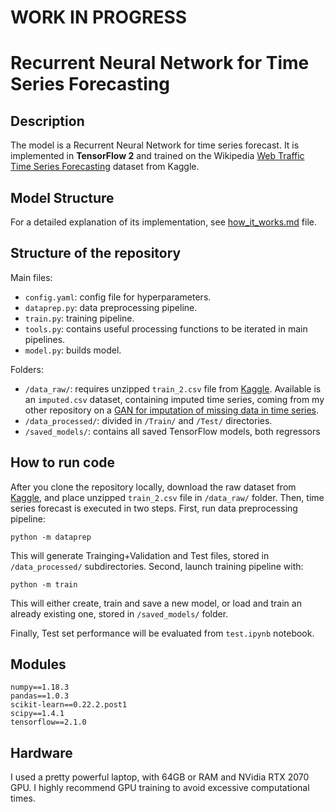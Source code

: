 # WORK IN PROGRESS

# Recurrent Neural Network for Time Series Forecasting

## Description
The model is a Recurrent Neural Network for time series forecast. It is implemented in **TensorFlow 2** and trained on the Wikipedia [Web Traffic Time Series Forecasting](https://www.kaggle.com/c/web-traffic-time-series-forecasting) dataset from Kaggle.

## Model Structure
For a detailed explanation of its implementation, see [how_it_works.md]() file.

## Structure of the repository
Main files:
- `config.yaml`: config file for hyperparameters.
- `dataprep.py`: data preprocessing pipeline.
- `train.py`: training pipeline.
- `tools.py`: contains useful processing functions to be iterated in main pipelines.
- `model.py`: builds model.

Folders:
- `/data_raw/`: requires unzipped `train_2.csv` file from [Kaggle](https://www.kaggle.com/c/web-traffic-time-series-forecasting/). Available is an `imputed.csv` dataset, containing imputed time series, coming from my other repository on a [GAN for imputation of missing data in time series](https://github.com/IvanBongiorni/GAN-RNN_Timeseries-imputation).
- `/data_processed/`: divided in `/Train/` and `/Test/` directories.
- `/saved_models/`: contains all saved TensorFlow models, both regressors

## How to run code
After you clone the repository locally, download the raw dataset from [Kaggle](https://www.kaggle.com/c/web-traffic-time-series-forecasting/), and place unzipped `train_2.csv` file in `/data_raw/` folder.
Then, time series forecast is executed in two steps. First, run data preprocessing pipeline:

`python -m dataprep`

This will generate Trainging+Validation and Test files, stored in `/data_processed/` subdirectories. Second, launch training pipeline with:

`python -m train`

This will either create, train and save a new model, or load and train an already existing one, stored in `/saved_models/` folder.

Finally, Test set performance will be evaluated from `test.ipynb` notebook.


## Modules
```
numpy==1.18.3
pandas==1.0.3
scikit-learn==0.22.2.post1
scipy==1.4.1
tensorflow==2.1.0
```

## Hardware
I used a pretty powerful laptop, with 64GB or RAM and NVidia RTX 2070 GPU. I highly recommend GPU training to avoid excessive computational times.
